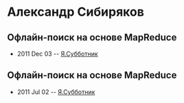 # Александр Сибиряков

## Офлайн-поиск на основе MapReduce 
- 2011 Dec 03 -- [Я.Субботник](https://events.yandex.ru/lib/talks/168/)    
## Офлайн-поиск на основе MapReduce
- 2011 Jul 02 -- [Я.Субботник](https://events.yandex.ru/lib/talks/227/)    
